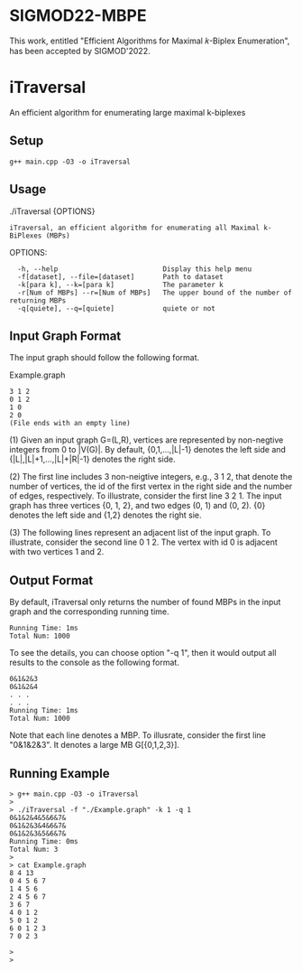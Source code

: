 # SIGMOD22-MBPE
This work, entitled "Efficient Algorithms for Maximal 𝑘-Biplex Enumeration", has been accepted by SIGMOD'2022.

# iTraversal
An efficient algorithm for enumerating large maximal k-biplexes

## Setup
```shell
g++ main.cpp -O3 -o iTraversal
```

## Usage
  ./iTraversal {OPTIONS}

    iTraversal, an efficient algorithm for enumerating all Maximal k-BiPlexes (MBPs)

  OPTIONS:

      -h, --help                          Display this help menu
      -f[dataset], --file=[dataset]       Path to dataset
      -k[para k], --k=[para k]            The parameter k
      -r[Num of MBPs] --r=[Num of MBPs]   The upper bound of the number of returning MBPs 
      -q[quiete], --q=[quiete]            quiete or not

## Input Graph Format
The input graph  should follow the following format.

 Example.graph

    3 1 2
    0 1 2
    1 0
    2 0
    (File ends with an empty line)

(1) Given an input graph G=(L,R), vertices are represented by non-negtive integers from 0 to |V(G)|. By default, {0,1,...,|L|-1} denotes the left side and {|L|,|L|+1,...,|L|+|R|-1} denotes the right side. 

(2) The first line includes 3 non-neigtive integers, e.g., 3 1 2, that denote the number of vertices, the id of the first vertex in the right side and the number of edges, respectively. To illustrate, consider the first line 3 2 1. The input graph has three vertices {0, 1, 2}, and two edges (0, 1) and (0, 2). {0} denotes the left side and {1,2} denotes the right sie.

(3) The following lines represent an adjacent list of the input graph. To illustrate, consider the second line 0 1 2. The vertex with id 0 is adjacent with two vertices 1 and 2.

## Output Format
By default, iTraversal only returns the number of found MBPs in the input graph and the corresponding running time.

    Running Time: 1ms
    Total Num: 1000

To see the details, you can choose option "-q 1", then it would output all results to the console as the following format.  

    0&1&2&3
    0&1&2&4
    . . .
    . . .
    Running Time: 1ms
    Total Num: 1000
Note that each line denotes a MBP. To illusrate, consider the first line "0&1&2&3". It denotes a large MB G[{0,1,2,3}].


## Running Example

```shell
> g++ main.cpp -O3 -o iTraversal
>
> ./iTraversal -f "./Example.graph" -k 1 -q 1
0&1&2&4&5&6&7&
0&1&2&3&4&6&7&
0&1&2&3&5&6&7&
Running Time: 0ms
Total Num: 3
>
> cat Example.graph
8 4 13
0 4 5 6 7
1 4 5 6
2 4 5 6 7
3 6 7
4 0 1 2
5 0 1 2
6 0 1 2 3
7 0 2 3

>
>
```
